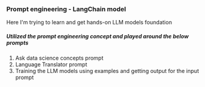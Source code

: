### Prompt engineering  - LangChain model
Here I'm trying to learn and get hands-on LLM models foundation

##### Utilized the prompt engineering concept and played around the below prompts
1. Ask data science concepts prompt
2. Language Translator prompt
3. Training the LLM models using examples and getting output for the input prompt
